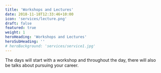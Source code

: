 ```yaml
---
title: 'Workshops and Lectures'
date: 2018-11-18T12:33:46+10:00
icon: 'services/lecture.png'
draft: false
featured: true
weight: 1
heroHeading: 'Workshops and Lectures'
heroSubHeading: ''
# heroBackground: 'services/service1.jpg'
---
```


The days will start with a workshop and throughout the day, there will also be talks about pursuing your career.